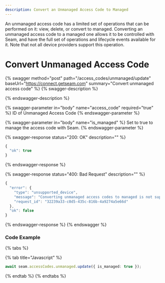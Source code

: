 ```yaml
---
description: Convert an Unmanaged Access Code to Managed
---
```


An unmanaged access code has a limited set of operations that can be performed on it: view, delete, or convert to managed.
Converting an unmanaged access code to a managed one allows it to be controlled with Seam, and have the full set of operations
and lifecycle events available for it. Note that not all device providers support this operation.

# Convert Unmanaged Access Code

{% swagger method="post" path="/access_codes/unmanaged/update" baseUrl="https://connect.getseam.com" summary="Convert unmanaged access code" %}
{% swagger-description %}

{% endswagger-description %}

{% swagger-parameter in="body" name="access_code" required="true" %}
ID of Unmanaged Access Code
{% endswagger-parameter %}

{% swagger-parameter in="body" name="is_managed" %}
Set to true to manage the access code with Seam.
{% endswagger-parameter %}

{% swagger-response status="200: OK" description="" %}

```javascript
{
  "ok": true
}
```

{% endswagger-response %}

{% swagger-response status="400: Bad Request" description="" %}

```javascript
{
  "error": {
    "type": "unsupported_device",
    "message": "Converting unmanaged access codes to managed is not supported for this device",
    "request_id": "32239a33-c0d5-435c-816b-4a9274a5e66d"
  },
  "ok": false
}
```

{% endswagger-response %}
{% endswagger %}

### Code Example

{% tabs %}

{% tab title="Javascript" %}

```typescript
await seam.accessCodes.unmanaged.update({ is_managed: true });
```

{% endtab %}
{% endtabs %}
